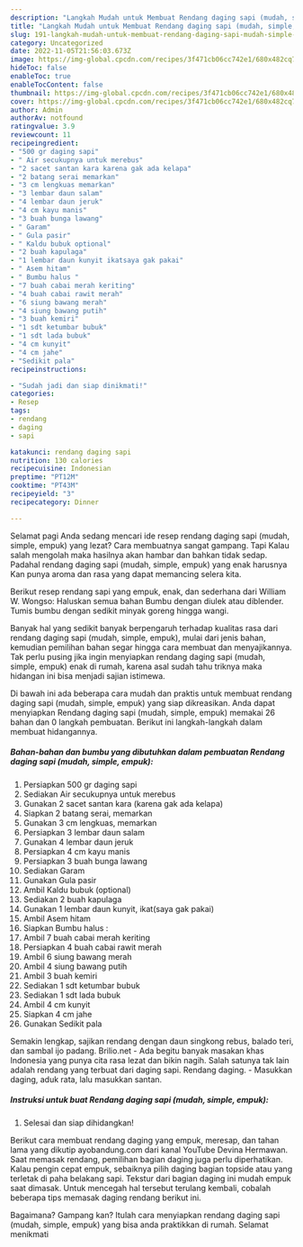 ```yaml
---
description: "Langkah Mudah untuk Membuat Rendang daging sapi (mudah, simple, empuk) yang Lezat "
title: "Langkah Mudah untuk Membuat Rendang daging sapi (mudah, simple, empuk) yang Lezat "
slug: 191-langkah-mudah-untuk-membuat-rendang-daging-sapi-mudah-simple-empuk-yang-lezat
category: Uncategorized
date: 2022-11-05T21:56:03.673Z
image: https://img-global.cpcdn.com/recipes/3f471cb06cc742e1/680x482cq70/rendang-daging-sapi-mudah-simple-empuk-foto-resep-utama.jpg
hideToc: false
enableToc: true
enableTocContent: false
thumbnail: https://img-global.cpcdn.com/recipes/3f471cb06cc742e1/680x482cq70/rendang-daging-sapi-mudah-simple-empuk-foto-resep-utama.jpg
cover: https://img-global.cpcdn.com/recipes/3f471cb06cc742e1/680x482cq70/rendang-daging-sapi-mudah-simple-empuk-foto-resep-utama.jpg
author: Admin
authorAv: notfound
ratingvalue: 3.9
reviewcount: 11
recipeingredient:
- "500 gr daging sapi"
- " Air secukupnya untuk merebus"
- "2 sacet santan kara karena gak ada kelapa"
- "2 batang serai memarkan"
- "3 cm lengkuas memarkan"
- "3 lembar daun salam"
- "4 lembar daun jeruk"
- "4 cm kayu manis"
- "3 buah bunga lawang"
- " Garam"
- " Gula pasir"
- " Kaldu bubuk optional"
- "2 buah kapulaga"
- "1 lembar daun kunyit ikatsaya gak pakai"
- " Asem hitam"
- " Bumbu halus "
- "7 buah cabai merah keriting"
- "4 buah cabai rawit merah"
- "6 siung bawang merah"
- "4 siung bawang putih"
- "3 buah kemiri"
- "1 sdt ketumbar bubuk"
- "1 sdt lada bubuk"
- "4 cm kunyit"
- "4 cm jahe"
- "Sedikit pala"
recipeinstructions:

- "Sudah jadi dan siap dinikmati!"
categories:
- Resep
tags:
- rendang
- daging
- sapi

katakunci: rendang daging sapi 
nutrition: 130 calories
recipecuisine: Indonesian
preptime: "PT12M"
cooktime: "PT43M"
recipeyield: "3"
recipecategory: Dinner

---
```



Selamat pagi Anda sedang mencari ide resep rendang daging sapi (mudah, simple, empuk) yang lezat? Cara membuatnya sangat gampang. Tapi Kalau salah mengolah maka hasilnya akan hambar dan bahkan tidak sedap. Padahal rendang daging sapi (mudah, simple, empuk) yang enak harusnya Kan punya aroma dan rasa yang dapat memancing selera kita.


Berikut resep rendang sapi yang empuk, enak, dan sederhana dari William W. Wongso: Haluskan semua bahan Bumbu dengan diulek atau diblender. Tumis bumbu dengan sedikit minyak goreng hingga wangi.

Banyak hal yang sedikit banyak berpengaruh terhadap kualitas rasa dari rendang daging sapi (mudah, simple, empuk), mulai dari jenis bahan, kemudian pemilihan bahan segar hingga cara membuat dan menyajikannya. Tak perlu pusing jika ingin menyiapkan rendang daging sapi (mudah, simple, empuk) enak di rumah, karena asal sudah tahu triknya maka hidangan ini bisa menjadi sajian istimewa.


Di bawah ini ada beberapa cara mudah dan praktis untuk membuat rendang daging sapi (mudah, simple, empuk) yang siap dikreasikan. Anda dapat menyiapkan Rendang daging sapi (mudah, simple, empuk) memakai 26 bahan dan 0 langkah pembuatan. Berikut ini langkah-langkah dalam membuat hidangannya.

<!--inarticleads1-->

##### Bahan-bahan dan bumbu yang dibutuhkan dalam pembuatan Rendang daging sapi (mudah, simple, empuk):

1. Persiapkan 500 gr daging sapi
1. Sediakan  Air secukupnya untuk merebus
1. Gunakan 2 sacet santan kara (karena gak ada kelapa)
1. Siapkan 2 batang serai, memarkan
1. Gunakan 3 cm lengkuas, memarkan
1. Persiapkan 3 lembar daun salam
1. Gunakan 4 lembar daun jeruk
1. Persiapkan 4 cm kayu manis
1. Persiapkan 3 buah bunga lawang
1. Sediakan  Garam
1. Gunakan  Gula pasir
1. Ambil  Kaldu bubuk (optional)
1. Sediakan 2 buah kapulaga
1. Gunakan 1 lembar daun kunyit, ikat(saya gak pakai)
1. Ambil  Asem hitam
1. Siapkan  Bumbu halus :
1. Ambil 7 buah cabai merah keriting
1. Persiapkan 4 buah cabai rawit merah
1. Ambil 6 siung bawang merah
1. Ambil 4 siung bawang putih
1. Ambil 3 buah kemiri
1. Sediakan 1 sdt ketumbar bubuk
1. Sediakan 1 sdt lada bubuk
1. Ambil 4 cm kunyit
1. Siapkan 4 cm jahe
1. Gunakan Sedikit pala


Semakin lengkap, sajikan rendang dengan daun singkong rebus, balado teri, dan sambal ijo padang. Brilio.net - Ada begitu banyak masakan khas Indonesia yang punya cita rasa lezat dan bikin nagih. Salah satunya tak lain adalah rendang yang terbuat dari daging sapi. Rendang daging. - Masukkan daging, aduk rata, lalu masukkan santan. 

<!--inarticleads2-->

##### Instruksi untuk buat Rendang daging sapi (mudah, simple, empuk):


1. Selesai dan siap dihidangkan!

Berikut cara membuat rendang daging yang empuk, meresap, dan tahan lama yang dikutip ayobandung.com dari kanal YouTube Devina Hermawan. Saat memasak rendang, pemilihan bagian daging juga perlu diperhatikan. Kalau pengin cepat empuk, sebaiknya pilih daging bagian topside atau yang terletak di paha belakang sapi. Tekstur dari bagian daging ini mudah empuk saat dimasak. Untuk mencegah hal tersebut terulang kembali, cobalah beberapa tips memasak daging rendang berikut ini. 

Bagaimana? Gampang kan? Itulah cara menyiapkan rendang daging sapi (mudah, simple, empuk) yang bisa anda praktikkan di rumah. Selamat menikmati
